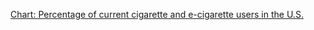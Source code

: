 [Chart: Percentage of current cigarette and e-cigarette users in the U.S.](https://docs.google.com/spreadsheets/d/e/2PACX-1vRWTKQSOjEHSpWSjN_SRrU2qVrIdf9730PnnpJshX9vOz-_RTNJbzXb2XOvvlhnAHlaZm4fzzw0vD2h/pubchart?oid=134067247&amp;format=interactive)

